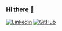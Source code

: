 ### Hi there 👋
[![Linkedin](https://img.shields.io/badge/LinkedIn-0077B5?style=for-the-badge&logo=linkedin&logoColor=white)](www.linkedin.com/in/tal-kantor-01496b220)
[![GitHub](https://img.shields.io/badge/--181717?logo=github&logoColor=ffffff)](https://github.com/)
<!--
**TalKantor/TalKantor** is a ✨ _special_ ✨ repository because its `README.md` (this file) appears on your GitHub profile.

Here are some ideas to get you started:

- 🔭 I’m currently working on ...
- 🌱 I’m currently learning ...
- 👯 I’m looking to collaborate on ...
- 🤔 I’m looking for help with ...
- 💬 Ask me about ...
- 📫 How to reach me: ...
- 😄 Pronouns: ...
- ⚡ Fun fact: ...
-->
